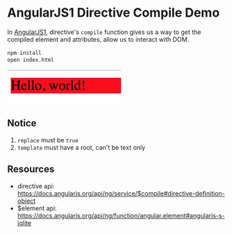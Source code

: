 AngularJS1 Directive Compile Demo
=================================

In [AngularJS1](https://angularjs.org/), directive's `compile` function gives us a way to get the compiled element and attributes,
allow us to interact with DOM.

```
npm install
open index.html
```

![demo](./images/demo.jpg)

Notice
------

1. `replace` must be `true`
2. `template` must have a root, can't be text only

Resources
---------

- directive api: https://docs.angularjs.org/api/ng/service/$compile#directive-definition-object
- $element api: https://docs.angularjs.org/api/ng/function/angular.element#angularjs-s-jqlite